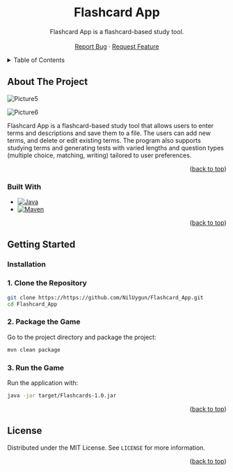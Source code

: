 <!-- Improved compatibility of back to top link: See: https://github.com/othneildrew/Best-README-Template/pull/73 -->
<a id="readme-top"></a>

<!-- PROJECT LOGO -->
<br />
<div align="center">

<h1 align="center">Flashcard App</h1>

  <p align="center">
    Flashcard App is a flashcard-based study tool.
    <br />
    <br />
    <!-- <a href="https://github.com/github_username/repo_name">View Demo</a> -->
    <!-- &middot; -->
    <a href="https://github.com/NilUygun/Flashcard_App/issues/new?labels=bug">Report Bug</a>
    &middot;
    <a href="https://github.com/NilUygun/Flashcard_App/issues/new?labels=enhancement">Request Feature</a>
  </p>
</div>



<!-- TABLE OF CONTENTS -->
<details>
  <summary>Table of Contents</summary>
  <ol>
    <li>
      <a href="#about-the-project">About The Project</a>
      <ul>
        <li><a href="#built-with">Built With</a></li>
      </ul>
    </li>
    <li>
      <a href="#getting-started">Getting Started</a>
      <ul>
        <li><a href="#installation">Installation</a></li>
      </ul>
    </li>
    <li><a href="#license">License</a></li>
  </ol>
</details>



<!-- ABOUT THE PROJECT -->
## About The Project

![Picture5](https://github.com/user-attachments/assets/f37dd626-eb7c-4047-ab78-03bce6825fba)

![Picture6](https://github.com/user-attachments/assets/e86100d8-9e18-4ae4-a034-572325100eeb)


Flashcard App is a flashcard-based study tool that allows users to enter terms and descriptions and save them to a file. The users can add new terms, and delete or edit existing terms. 
The program also supports studying terms and generating tests with varied lengths and question types (multiple choice, matching, writing) tailored to user preferences. 

<p align="right">(<a href="#readme-top">back to top</a>)</p>



### Built With

* [![Java][Java.com]][Java-url]
* [![Maven][Maven.com]][Maven-url]

<p align="right">(<a href="#readme-top">back to top</a>)</p>

<!-- GETTING STARTED -->
## Getting Started

### Installation

### 1. Clone the Repository
```sh
git clone https://https://github.com/NilUygun/Flashcard_App.git
cd Flashcard_App
```

### 2. Package the Game
Go to the project directory and package the project:
```sh
mvn clean package
```

### 3. Run the Game
Run the application with:
```sh
java -jar target/Flashcards-1.0.jar
```

<p align="right">(<a href="#readme-top">back to top</a>)</p>

<!-- LICENSE -->
## License

Distributed under the MIT License. See `LICENSE` for more information.

<p align="right">(<a href="#readme-top">back to top</a>)</p>

<!-- MARKDOWN LINKS & IMAGES -->
<!-- https://www.markdownguide.org/basic-syntax/#reference-style-links -->
[contributors-shield]: https://img.shields.io/github/contributors/github_username/repo_name.svg?style=for-the-badge
[contributors-url]: https://github.com/github_username/repo_name/graphs/contributors
[forks-shield]: https://img.shields.io/github/forks/github_username/repo_name.svg?style=for-the-badge
[forks-url]: https://github.com/github_username/repo_name/network/members
[stars-shield]: https://img.shields.io/github/stars/github_username/repo_name.svg?style=for-the-badge
[stars-url]: https://github.com/github_username/repo_name/stargazers
[issues-shield]: https://img.shields.io/github/issues/github_username/repo_name.svg?style=for-the-badge
[issues-url]: https://github.com/github_username/repo_name/issues
[license-shield]: https://img.shields.io/github/license/github_username/repo_name.svg?style=for-the-badge
[license-url]: https://github.com/github_username/repo_name/blob/master/LICENSE.txt
[linkedin-shield]: https://img.shields.io/badge/-LinkedIn-black.svg?style=for-the-badge&logo=linkedin&colorB=555
[linkedin-url]: https://linkedin.com/in/linkedin_username
[product-screenshot]: images/screenshot.png
[Java.com]: https://img.shields.io/badge/Java-ED8B00?style=for-the-badge&logo=openjdk&logoColor=white
[Java-url]: https://www.java.com/
[Maven.com]: https://img.shields.io/badge/Maven-C71A36?style=for-the-badge&logo=apachemaven&logoColor=white
[Maven-url]: https://maven.apache.org/
